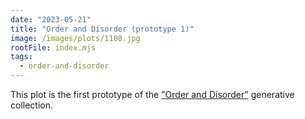 ```yaml
---
date: "2023-05-21"
title: "Order and Disorder (prototype 1)"
image: /images/plots/1108.jpg
rootFile: index.mjs
tags:
  - order-and-disorder
---
```


This plot is the first prototype of the ["Order and Disorder"](/plots/tags/order-and-disorder) generative collection.
